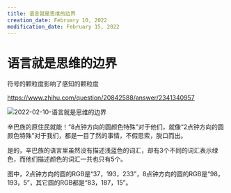 ```yaml
---
title: 语言就是思维的边界
creation_date: February 10, 2022
modification_date: February 15, 2022
---
```



# 语言就是思维的边界

符号的颗粒度影响了感知的颗粒度

https://www.zhihu.com/question/20842588/answer/2341340957

![2022-02-10-语言就是思维的边界](assets/2022-02-10-语言就是思维的边界.jpeg)

辛巴族的原住民就能！“8点钟方向的圆颜色特殊”对于他们，就像“2点钟方向的圆颜色特殊”对于我们，都是一目了然的事情，不假思索，脱口而出。

是的，辛巴族的语言里虽然没有描述浅蓝色的词汇，却有3个不同的词汇表示绿色，而他们描述颜色的词汇一共也只有5个。

图中，2点钟方向的圆的RGB是“37，193，233”，8点钟方向的圆的RGB是“98，193，5”，其它圆的RGB都是“83，187，15”。

